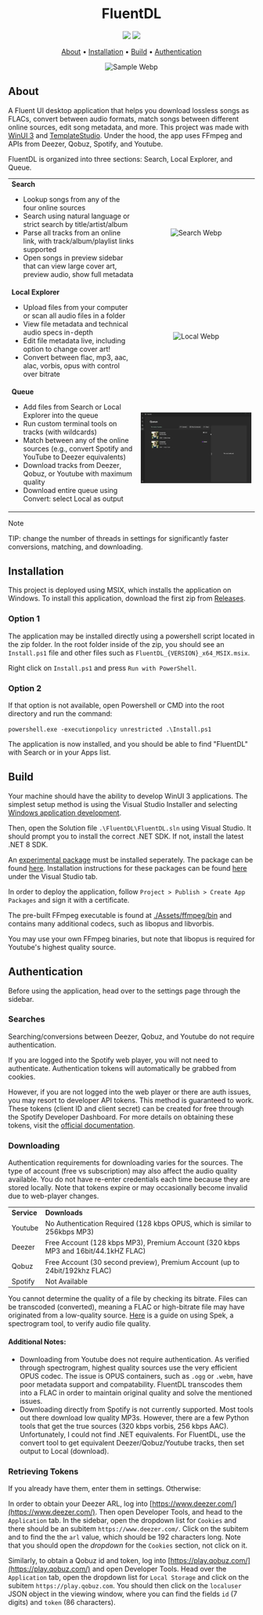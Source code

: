 <h1 align="center">
  FluentDL
</h1>

<p align="center">
  <a href="https://github.com/derekyang2/fluentdl/releases/latest"><img src="https://img.shields.io/github/v/release/derekyang2/fluentdl"></a>
  <a href="https://github.com/derekyang2/fluentdl/releases"><img src="https://img.shields.io/github/downloads/derekyang2/fluentdl/total?logo=github">
</p>

<p align="center">
  <a href="#about">About</a> •
  <a href="#installation">Installation</a> •
  <a href="#build">Build</a> •
   <a href="#authentication">Authentication</a>
</p>

<p align="center">
  <img src="./SampleGifs/FluentDL_demo.webp" alt="Sample Webp" />
</p>

## About
A Fluent UI desktop application that helps you download lossless songs as FLACs, convert between audio formats, match songs between different online sources, edit song metadata, and more. This project was made with [WinUI 3](https://github.com/microsoft/microsoft-ui-xaml) and [TemplateStudio](https://github.com/microsoft/TemplateStudio). Under the hood, the app uses FFmpeg and APIs from Deezer, Qobuz, Spotify, and Youtube.

FluentDL is organized into three sections: Search, Local Explorer, and Queue.

<table>
  <tr>
    <td valign="top">
      <strong>Search</strong>
      <ul>
        <li>Lookup songs from any of the four online sources</li>
        <li>Search using natural language or strict search by title/artist/album</li>
        <li>Parse all tracks from an online link, with track/album/playlist links supported</li>
        <li>Open songs in preview sidebar that can view large cover art, preview audio, show full metadata</li>
      </ul>
    </td>
    <td>
      <p align="center"><img src="./SampleGifs/search_page.webp" alt="Search Webp"/></p>
    </td>
  </tr>
  <tr>
    <td valign="top">
      <strong>Local Explorer</strong>
      <ul>
        <li>Upload files from your computer or scan all audio files in a folder</li>
        <li>View file metadata and technical audio specs in-depth</li>
        <li>Edit file metadata live, including option to change cover art!</li>
        <li>Convert between flac, mp3, aac, alac, vorbis, opus with control over bitrate</li>
      </ul>
    </td>
    <td>
      <p align="center"><img src="./SampleGifs/local_page.webp" alt="Local Webp"/></p>
    </td>
  </tr>
  <tr>
    <td valign="top">
      <strong>Queue</strong>
      <ul>
        <li>Add files from Search or Local Explorer into the queue</li>
        <li>Run custom terminal tools on tracks (with wildcards)</li>
        <li>Match between any of the online sources (e.g., convert Spotify and YouTube to Deezer equivalents)</li>
        <li>Download tracks from Deezer, Qobuz, or Youtube with maximum quality</li>
        <li>Download entire queue using Convert: select Local as output</li>
      </ul>
    </td>
    <td>
      <p align="center"><img src="./SampleGifs/queue_page.webp" alt="Queue Webp"/></p>
    </td>
  </tr>
</table>

> [!NOTE]  
> TIP: change the number of threads in settings for significantly faster conversions, matching, and downloading.


## Installation 
This project is deployed using MSIX, which installs the application on Windows. To install this application, download the first zip from [Releases](https://github.com/DerekYang2/FluentDL/releases).

### Option 1
The application may be installed directly using a powershell script located in the zip folder. In the root folder inside of the zip, you should see an `Install.ps1` file and other files such as `FluentDL_{VERSION}_x64_MSIX.msix`. 

Right click on `Install.ps1` and press `Run with PowerShell`.

### Option 2

If that option is not available, open Powershell or CMD into the root directory and run the command:

```powershell.exe -executionpolicy unrestricted .\Install.ps1```

The application is now installed, and you should be able to find "FluentDL" with Search or in your Apps list.

## Build

Your machine should have the ability to develop WinUI 3 applications. The simplest setup method is using the Visual Studio Installer and selecting [Windows application development](https://devblogs.microsoft.com/visualstudio/dive-into-native-windows-development-with-new-winui-workload-and-template-improvements/).

Then, open the Solution file `.\FluentDL\FluentDL.sln` using Visual Studio. It should prompt you to install the correct .NET SDK. If not, install the latest .NET 8 SDK.  

An [experimental package](https://github.com/CommunityToolkit/Labs-Windows/issues/426) must be installed seperately. The package can be found [here](https://dev.azure.com/dotnet/CommunityToolkit/_artifacts/feed/CommunityToolkit-Labs/NuGet/CommunityToolkit.Labs.WinUI.MarqueeText/overview/0.1.250103-build.1988). Installation instructions for these packages can be found [here](https://dev.azure.com/dotnet/CommunityToolkit/_artifacts/feed/CommunityToolkit-Labs/connect) under the Visual Studio tab. 

In order to deploy the application, follow `Project > Publish > Create App Packages` and sign it with a certificate. 

The pre-built FFmpeg executable is found at [./Assets/ffmpeg/bin](https://github.com/DerekYang2/FluentDL/tree/master/Assets/ffmpeg/bin) and contains many additional codecs, such as libopus and libvorbis. 
 
You may use your own FFmpeg binaries, but note that libopus is required for Youtube's highest quality source.

## Authentication

Before using the application, head over to the settings page through the sidebar. 

### Searches
Searching/conversions between Deezer, Qobuz, and Youtube do not require authentication.

If you are logged into the Spotify web player, you will not need to authenticate. Authentication tokens will automatically be grabbed from cookies. 

However, if you are not logged into the web player or there are auth issues, you may resort to developer API tokens. This method is guaranteed to work. These tokens (client ID and client secret) can be created for free through the Spotify Developer Dashboard. For more details on obtaining these tokens, visit the [official documentation](https://developer.spotify.com/documentation/web-api/tutorials/getting-started). 

### Downloading
Authentication requirements for downloading varies for the sources. The type of account (free vs subscription) may also affect the audio quality available. You do not have re-enter credentials each time because they are stored locally. Note that tokens expire or may occasionally become invalid due to web-player changes. 

<table>
  <tr>
    <td><strong>Service</strong></td>
    <td><strong>Downloads</strong></td>
  </tr>
  <tr>
    <td>Youtube</td>
    <td>No Authentication Required (128 kbps OPUS, which is similar to 256kbps MP3)</td>
  </tr>
  <tr>
    <td>Deezer</td>
    <td>Free Account (128 kbps MP3), Premium Account (320 kbps MP3 and 16bit/44.1kHZ FLAC)</td>
  </tr>
  <tr>
    <td>Qobuz</td>
    <td>Free Account (30 second preview), Premium Account (up to 24bit/192khz FLAC)</td>
  </tr>
  <tr>
    <td>Spotify</td>
    <td>Not Available</td>
  </tr>
</table>

You cannot determine the quality of a file by checking its bitrate. Files can be transcoded (converted), meaning a FLAC or high-bitrate file may have originated from a low-quality source. [Here](https://erikstechcorner.com/2020/09/how-to-check-if-your-flac-files-are-really-lossless/) is a guide on using Spek, a spectrogram tool, to verify audio file quality. 

#### Additional Notes:
- Downloading from Youtube does not require authentication. As verified through spectrogram, highest quality sources use the very efficient OPUS codec. The issue is OPUS containers, such as `.ogg` or `.webm`, have poor metadata support and compatability. FluentDL transcodes them into a FLAC in order to maintain original quality and solve the mentioned issues. 
- Downloading directly from Spotify is not currently supported. Most tools out there download low quality MP3s. However, there are a few Python tools that get the true sources (320 kbps vorbis, 256 kbps AAC). Unfortunately, I could not find .NET equivalents. For FluentDL, use the convert tool to get equivalent Deezer/Qobuz/Youtube tracks, then set output to Local (download).


### Retrieving Tokens
If you already have them, enter them in settings. Otherwise:

In order to obtain your Deezer ARL, log into [https://www.deezer.com/](https://www.deezer.com/). Then open Developer Tools, and head to the `Application` tab. In the sidebar, open the dropdown list for `Cookies` and there should be an subitem `https://www.deezer.com/`. Click on the subitem and to find the the `arl` value, which should be 192 characters long. Note that you should open the _dropdown_ for the `Cookies` section, not click on it.

Similarly, to obtain a Qobuz id and token, log into [https://play.qobuz.com/](https://play.qobuz.com/) and open Developer Tools. Head over the `Application` tab, open the dropdown list for `Local Storage` and click on the subitem `https://play.qobuz.com`. You should then click on the `localuser` JSON object in the viewing window, where you can find the fields `id` (7 digits) and `token` (86 characters). 
